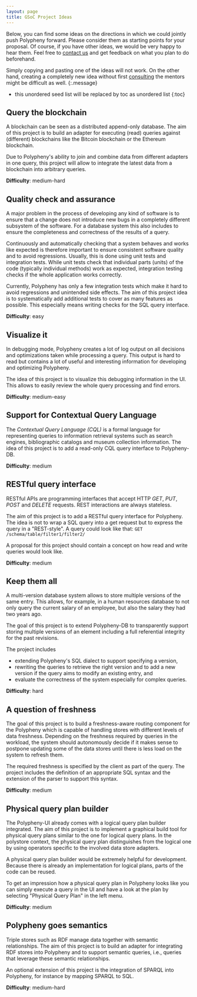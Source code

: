 ```yaml
---
layout: page
title: GSoC Project Ideas
---
```


Below, you can find some ideas on the directions in which we could jointly push Polypheny forward. Please consider them as starting points for your proposal. Of course, if you have other ideas, we would be very happy to hear them. Feel free to [contact us](/community/gsoc/#contact) and get feedback on what you plan to do beforehand.

Simply copying and pasting one of the ideas will not work. On the other hand, creating a completely new idea without first [consulting](/community/gsoc/#contact) the mentors might be difficult as well.
{:.message}

* this unordered seed list will be replaced by toc as unordered list
{:toc}


## Query the blockchain
A blockchain can be seen as a distributed append-only database. The aim of this project is to build an adapter for executing (read) queries against (different) blockchains like the Bitcoin blockchain or the Ethereum blockchain.

Due to Polypheny's ability to join and combine data from different adapters in one query, this project will allow to integrate the latest data from a blockchain into arbitrary queries. 

**Difficulty**: medium-hard



## Quality check and assurance
A major problem in the process of developing any kind of software is to ensure that a change does not introduce new bugs in a completely different subsystem of the software. For a database system this also includes to ensure the completeness and correctness of the results of a query.

Continuously and automatically checking that a system behaves and works like expected is therefore important to ensure consistent software quality and to avoid regressions. Usually, this is done using unit tests and integration tests. While unit tests check that individual parts (units) of the code (typically individual methods) work as expected, integration testing checks if the whole application works correctly.

Currently, Polypheny has only a few integration tests which make it hard to avoid regressions and unintended side effects. The aim of this project idea is to systematically add additional tests to cover as many features as possible. This especially means writing checks for the SQL query interface.

**Difficulty**: easy



##  Visualize it
In debugging mode, Polypheny creates a lot of log output on all decisions and optimizations taken while processing a query. This output is hard to read but contains a lot of useful and interesting information for developing and optimizing Polypheny. 

The idea of this project is to visualize this debugging information in the UI. This allows to easily review the whole query processing and find errors. 

**Difficulty**: medium-easy



## Support for Contextual Query Language
The _Contextual Query Language (CQL)_ is a formal language for representing queries to information retrieval systems such as search engines, bibliographic catalogs and museum collection information. The idea of this project is to add a read-only CQL query interface to Polypheny-DB. 

**Difficulty**: medium



## RESTful query interface 
RESTful APIs are programming interfaces that accept HTTP _GET_, _PUT_, _POST_ and _DELETE_ requests. REST interactions are always stateless.

The aim of this project is to add a RESTful query interface for Polypheny. The idea is not to wrap a SQL query into a get request but to express the query in a "REST-style". A query could look like that: `GET /schema/table/filter1/filter2/`

A proposal for this project should contain a concept on how read and write queries would look like.

**Difficulty**: medium



## Keep them all     
A multi-version database system allows to store multiple versions of the same entry. This allows, for example, in a human resources database to not only query the current salary of an employee, but also the salary they had two years ago.  

The goal of this project is to extend Polypheny-DB to transparently support storing multiple versions of an element including a full referential integrity for the past revisions. 

The project includes
* extending Polypheny's SQL dialect to support specifying a version,
* rewriting the queries to retrieve the right version and to add a new version if the query aims to modify an existing entry, and
* evaluate the correctness of the system especially for complex queries.

**Difficulty**: hard


## A question of freshness
The goal of this project is to build a freshness-aware routing component for the Polypheny which is capable of handling stores with different levels of data freshness. Depending on the freshness required by queries in the workload, the system should autonomously decide if it makes sense to postpone updating some of the data stores until there is less load on the system to refresh them.

The required freshness is specified by the client as part of the query. The project includes the definition of an appropriate SQL syntax and the extension of the parser to support this syntax.

**Difficulty**: medium


## Physical query plan builder
The Polypheny-UI already comes with a logical query plan builder integrated. The aim of this project is to implement a graphical build tool for physical query plans similar to the one for logical query plans. In the polystore context, the physical query plan distinguishes from the logical one by using operators specific to the involved data store adapters. 

A physical query plan builder would be extremely helpful for development. Because there is already an implementation for logical plans, parts of the code can be reused. 

To get an impression how a physical query plan in Polypheny looks like you can simply execute a query in the UI and have a look at the plan by selecting "Physical Query Plan" in the left menu.

**Difficulty**: medium


## Polypheny goes semantics 
Triple stores such as RDF manage data together with semantic relationships. The aim of this project is to build an adapter for integrating RDF stores into Polypheny and to support semantic queries, i.e., queries that leverage these semantic relationships.

An optional extension of this project is the integration of SPARQL into Polypheny, for instance by mapping SPARQL to SQL.

**Difficulty**: medium-hard



